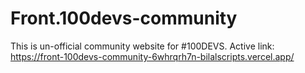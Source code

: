 # Front.100devs-community

This is un-official community website for #100DEVS.
Active link: https://front-100devs-community-6whrqrh7n-bilalscripts.vercel.app/
